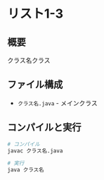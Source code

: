 # リスト1-3

## 概要
クラス名クラス

## ファイル構成
- `クラス名.java` - メインクラス

## コンパイルと実行
```bash
# コンパイル
javac クラス名.java

# 実行
java クラス名
```
